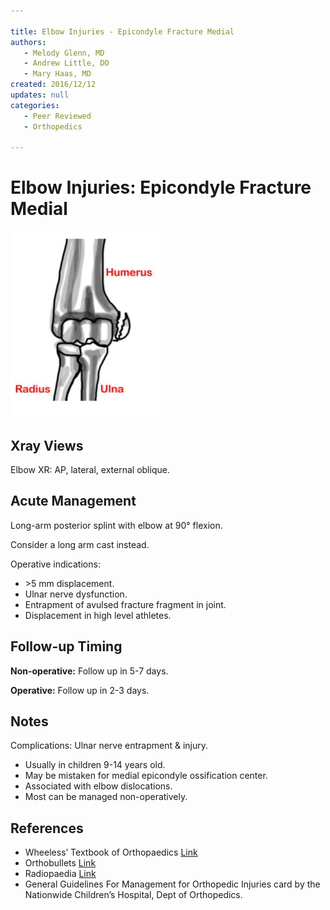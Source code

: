 ```yaml
---

title: Elbow Injuries - Epicondyle Fracture Medial
authors:
   - Melody Glenn, MD
   - Andrew Little, DO
   - Mary Haas, MD
created: 2016/12/12
updates: null
categories:
   - Peer Reviewed
   - Orthopedics

---
```


# Elbow Injuries: Epicondyle Fracture Medial

![](image-1.png)

## Xray Views

Elbow XR: AP, lateral, external oblique.

## Acute Management

Long-arm posterior splint with elbow at 90° flexion.

Consider a long arm cast instead.

Operative indications:
- &gt;5 mm displacement.
- Ulnar nerve dysfunction.
- Entrapment of avulsed fracture fragment in joint.
- Displacement in high level athletes.

## Follow-up Timing

**Non-operative:** Follow up in 5-7 days.

**Operative:** Follow up in 2-3 days.

## Notes

Complications: Ulnar nerve entrapment & injury.
- Usually in children 9-14 years old.
- May be mistaken for medial epicondyle ossification center.
- Associated with elbow dislocations.
- Most can be managed non-operatively.

## References

- Wheeless’ Textbook of Orthopaedics [Link](http://Wheelessonline.com)
- Orthobullets [Link](http://OrthoBullets.com)
- Radiopaedia [Link](http://Radiopaedia.org)
- General Guidelines For Management for Orthopedic Injuries card by the Nationwide Children’s Hospital, Dept of Orthopedics.
